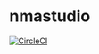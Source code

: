 # nmastudio

[![CircleCI](https://circleci.com/gh/silviametelli/nmastudio.svg?style=svg&circle-token=562c10211cff35b9101f70a169544d5c4c745168)](https://app.circleci.com/pipelines/github/silviametelli/nmastudio)
